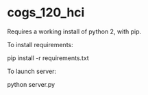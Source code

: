 # cogs_120_hci


Requires a working install of python 2, with pip. 

To install requirements: 

pip install -r requirements.txt

To launch server:

python server.py
